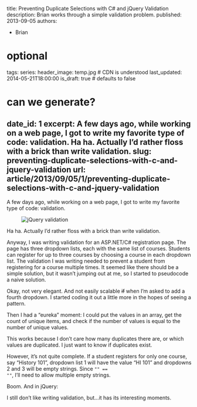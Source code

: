 title: Preventing Duplicate Selections with C# and jQuery Validation
description: Brian works through a simple validation problem.
published: 2013-09-05
authors:
  - Brian

# optional
tags: 
series: 
header_image: temp.jpg # CDN is understood
last_updated: 2014-05-21T18:00:00
is_draft: true # defaults to false

# can we generate?
date_id: 1
excerpt: A few days ago, while working on a web page, I got to write my favorite type of code: validation. Ha ha. Actually I’d rather floss with a brick than write validation.
slug: preventing-duplicate-selections-with-c-and-jquery-validation
url: article/2013/09/05/1/preventing-duplicate-selections-with-c-and-jquery-validation
---
A few days ago, while working on a web page, I got to write my favorite type of code: validation.

<figure>      <img src="https://s3.amazonaws.com/cdn.koser.us/img/journal/2013-09-05-validation.png" alt="jQuery validation" />  </figure>

Ha ha. Actually I’d rather floss with a brick than write validation.

Anyway, I was writing validation for an ASP.NET/C# registration page. The page has three dropdown lists, each with the same list of courses. Students can register for up to three courses by choosing a course in each dropdown list. The validation I was writing needed to prevent a student from registering for a course multiple times. It seemed like there should be a simple solution, but it wasn’t jumping out at me, so I started to pseudocode a naive solution.

<script src="https://gist.github.com/8260138.js?file=PreventingDuplicates1.txt"> </script>    

Okay, not very elegant. And not easily scalable <del>if</del> when I’m asked to add a fourth dropdown. I started coding it out a little more in the hopes of seeing a pattern.

<script src="https://gist.github.com/8260138.js?file=PreventingDuplicates2.txt"> </script>    

Then I had a “eureka” moment: I could put the values in an array, get the count of unique items, and check if the number of values is equal to the number of unique values.

<script src="https://gist.github.com/8260138.js?file=PreventingDuplicates1.cs"> </script>    

This works because I don’t care how many duplicates there are, or which values are duplicated. I just want to know if duplicates exist.

However, it’s not quite complete. If a student registers for only one course, say “History 101”, dropdown list 1 will have the value “HI 101” and dropdowns 2 and 3 will be empty strings. Since <code>"" == ""</code>, I’ll need to allow multiple empty strings.

<script src="https://gist.github.com/8260138.js?file=PreventingDuplicates2.cs"> </script>    

Boom. And in jQuery:

<script src="https://gist.github.com/8260138.js?file=PreventingDuplicates.js"> </script>    

I still don’t like writing validation, but…it has its interesting moments.